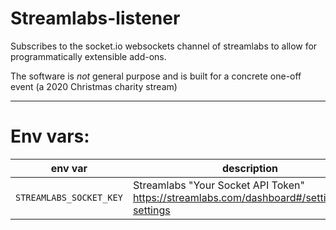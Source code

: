 # Streamlabs-listener

Subscribes to the socket.io websockets channel of streamlabs to allow for programmatically extensible add-ons.

The software is *not* general purpose and is built for a concrete one-off event (a 2020 Christmas charity stream)

---

# Env vars:

| env var | description |
| --- | --- |
|`STREAMLABS_SOCKET_KEY` | Streamlabs "Your Socket API Token" https://streamlabs.com/dashboard#/settings/api-settings |